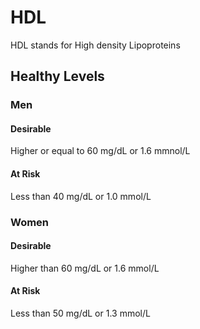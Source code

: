 #  HDL

HDL stands for High density Lipoproteins


## Healthy Levels
### Men
#### Desirable
Higher or equal to 60 mg/dL or 1.6 mmnol/L

#### At Risk
Less than 40 mg/dL  or 1.0 mmol/L 

### Women
#### Desirable
Higher than 60 mg/dL or 1.6 mmol/L

#### At Risk
Less than 50 mg/dL or 1.3 mmol/L

